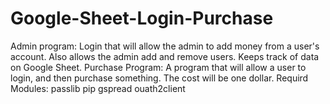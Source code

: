 # Google-Sheet-Login-Purchase
Admin program:
Login that will allow the admin to add money from a user's account. Also allows the admin add and remove users. Keeps track of data on Google Sheet.
Purchase Program:
A program that will allow a user to login, and then purchase something. The cost will be one dollar.
Requird Modules:
passlib
pip
gspread
ouath2client
